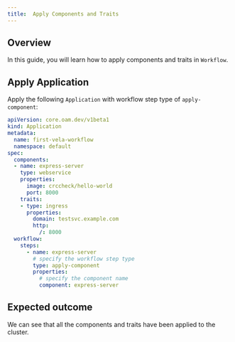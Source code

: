 ```yaml
---
title:  Apply Components and Traits
---
```


## Overview

In this guide, you will learn how to apply components and traits in `Workflow`.

## Apply Application

Apply the following `Application` with workflow step type of `apply-component`:

```yaml
apiVersion: core.oam.dev/v1beta1
kind: Application
metadata:
  name: first-vela-workflow
  namespace: default
spec:
  components:
  - name: express-server
    type: webservice
    properties:
      image: crccheck/hello-world
      port: 8000
    traits:
    - type: ingress
      properties:
        domain: testsvc.example.com
        http:
          /: 8000
  workflow:
    steps:
      - name: express-server
        # specify the workflow step type
        type: apply-component
        properties:
          # specify the component name
          component: express-server
```

## Expected outcome

We can see that all the components and traits have been applied to the cluster.
